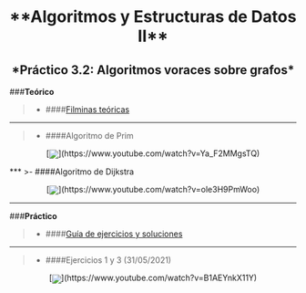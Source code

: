 <h1 align="center" style="font-weight:bold;">**Algoritmos y Estructuras de Datos II**</h1>

<h2 align="center">*Práctico 3.2: Algoritmos voraces sobre grafos*</h2>

###**Teórico**
>- ####[Filminas teóricas](...)
***
>- ####Algoritmo de Prim
<p align="center">[<img src="https://img.youtube.com/vi/Ya_F2MMgsTQ/0.jpg" align="center">](https://www.youtube.com/watch?v=Ya_F2MMgsTQ)</p>
***
>- ####Algoritmo de Dijkstra
<p align="center">[<img src="https://img.youtube.com/vi/ole3H9PmWoo/0.jpg" align="center">](https://www.youtube.com/watch?v=ole3H9PmWoo)</p>


***
###**Práctico**
>- ####[Guía de ejercicios y soluciones](...)
***
>- ####Ejercicios 1 y 3 (31/05/2021)
<p align="center">[<img src="https://img.youtube.com/vi/B1AEYnkX11Y/0.jpg" align="center">](https://www.youtube.com/watch?v=B1AEYnkX11Y)</p>
